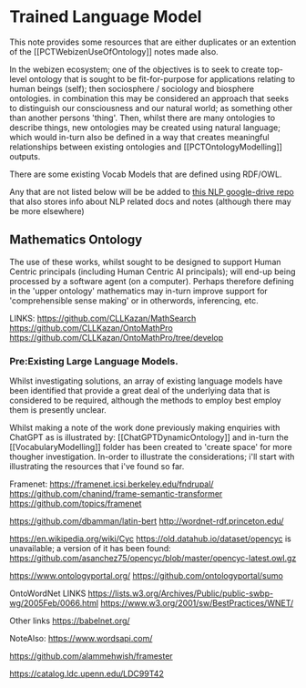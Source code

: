 # Trained Language Model

This note provides some resources that are either duplicates or an extention of the [[PCTWebizenUseOfOntology]] notes made also. 

In the webizen ecosystem; one of the objectives is to seek to create top-level ontology that is sought to be fit-for-purpose for applications relating to human beings (self); then sociosphere / sociology and biosphere ontologies.  in combination this may be considered an approach that seeks to distinguish our consciousness and our natural world; as something other than another persons 'thing'.  Then, whilst there are many ontologies to describe things, new ontologies may be created using natural language; which would in-turn also be defined in a way that creates meaningful relationships between existing ontologies and [[PCTOntologyModelling]] outputs.

There are some existing Vocab Models that are defined using RDF/OWL.

Any that are not listed below will be be added to [this NLP google-drive repo](https://drive.google.com/drive/folders/1GVo9jTHBNk597u-jmmT9TFPbaNaSEhi4) that also stores info about NLP related docs and notes (although there may be more elsewhere)

## Mathematics Ontology

The use of these works, whilst sought to be designed to support Human Centric principals (including Human Centric AI principals); will end-up being processed by a software agent (on a computer).  Perhaps therefore defining in the 'upper ontology' mathematics may in-turn improve support for 'comprehensible sense making' or in otherwords, inferencing, etc.

LINKS:
https://github.com/CLLKazan/MathSearch
https://github.com/CLLKazan/OntoMathPro
https://github.com/CLLKazan/OntoMathPro/tree/develop

### Pre:Existing Large Language Models.

Whilst investigating solutions, an array of existing language models have been identified that provide a great deal of the underlying data that is considered to be required, although the methods to employ best employ them is presently unclear. 

Whilst making a note of the work done previously making enquiries with ChatGPT as is illustrated by: [[ChatGPTDynamicOntology]] and in-turn the [[VocabularyModelling]] folder has been created to 'create space' for more thougher investigation. In-order to illustrate the considerations; i'll start with illustrating the resources that i've found so far. 

Framenet: 
https://framenet.icsi.berkeley.edu/fndrupal/
https://github.com/chanind/frame-semantic-transformer
https://github.com/topics/framenet

https://github.com/dbamman/latin-bert
http://wordnet-rdf.princeton.edu/

https://en.wikipedia.org/wiki/Cyc
https://old.datahub.io/dataset/opencyc is unavailable;  a version of it has been found: https://github.com/asanchez75/opencyc/blob/master/opencyc-latest.owl.gz 

https://www.ontologyportal.org/
https://github.com/ontologyportal/sumo

OntoWordNet LINKS
https://lists.w3.org/Archives/Public/public-swbp-wg/2005Feb/0066.html
https://www.w3.org/2001/sw/BestPractices/WNET/

Other links
https://babelnet.org/

NoteAlso: https://www.wordsapi.com/

https://github.com/alammehwish/framester

https://catalog.ldc.upenn.edu/LDC99T42